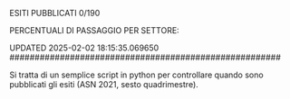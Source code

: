 ESITI PUBBLICATI 0/190 

PERCENTUALI DI PASSAGGIO PER SETTORE:

UPDATED 2025-02-02 18:15:35.069650
###################################################### 

Si tratta di un semplice script in python per controllare quando sono pubblicati gli esiti (ASN 2021, sesto quadrimestre).

